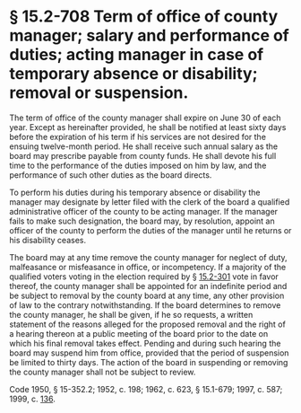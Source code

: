 # § 15.2-708 Term of office of county manager; salary and performance of duties; acting manager in case of temporary absence or disability; removal or suspension.

<p>The term of office of the county manager shall expire on June 30 of each year. Except as hereinafter provided, he shall be notified at least sixty days before the expiration of his term if his services are not desired for the ensuing twelve-month period. He shall receive such annual salary as the board may prescribe payable from county funds. He shall devote his full time to the performance of the duties imposed on him by law, and the performance of such other duties as the board directs.</p><p>To perform his duties during his temporary absence or disability the manager may designate by letter filed with the clerk of the board a qualified administrative officer of the county to be acting manager. If the manager fails to make such designation, the board may, by resolution, appoint an officer of the county to perform the duties of the manager until he returns or his disability ceases.</p><p>The board may at any time remove the county manager for neglect of duty, malfeasance or misfeasance in office, or incompetency. If a majority of the qualified voters voting in the election required by § <a href='http://law.lis.virginia.gov/vacode/15.2-301/'>15.2-301</a> vote in favor thereof, the county manager shall be appointed for an indefinite period and be subject to removal by the county board at any time, any other provision of law to the contrary notwithstanding. If the board determines to remove the county manager, he shall be given, if he so requests, a written statement of the reasons alleged for the proposed removal and the right of a hearing thereon at a public meeting of the board prior to the date on which his final removal takes effect. Pending and during such hearing the board may suspend him from office, provided that the period of suspension be limited to thirty days. The action of the board in suspending or removing the county manager shall not be subject to review.</p><p>Code 1950, § 15-352.2; 1952, c. 198; 1962, c. 623, § 15.1-679; 1997, c. 587; 1999, c. <a href='http://lis.virginia.gov/cgi-bin/legp604.exe?991+ful+CHAP0136'>136</a>.</p>